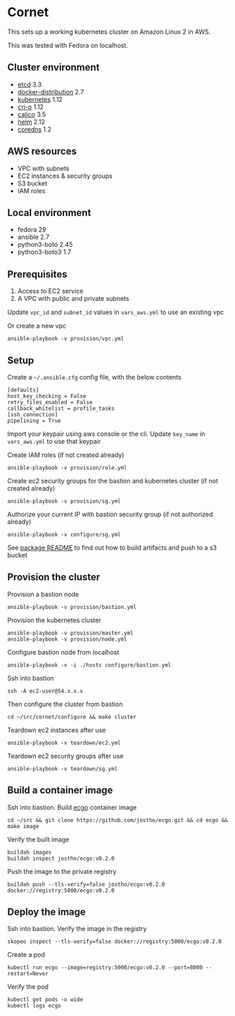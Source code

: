 # Cornet
This sets up a working kubernetes cluster on Amazon Linux 2 in AWS.

This was tested with Fedora on localhost.

## Cluster environment
* [etcd](https://github.com/etcd-io/etcd) 3.3
* [docker-distribution](https://github.com/docker/distribution) 2.7
* [kubernetes](https://github.com/kubernetes/kubernetes) 1.12
* [cri-o](https://github.com/kubernetes-sigs/cri-o) 1.12
* [calico](https://github.com/projectcalico/calico) 3.5
* [helm](https://github.com/helm/helm) 2.12
* [coredns](https://github.com/coredns/coredns) 1.2

## AWS resources
* VPC with subnets
* EC2 instances & security groups
* S3 bucket
* IAM roles

## Local environment
* fedora 29
* ansible 2.7
* python3-boto 2.45
* python3-boto3 1.7

## Prerequisites
1. Access to EC2 service
2. A VPC with public and private subnets

Update `vpc_id` and `subnet_id` values in `vars_aws.yml` to use an existing vpc

Or create a new vpc

    ansible-playbook -v provision/vpc.yml

## Setup

Create a `~/.ansible.cfg` config file, with the below contents

    [defaults]
    host_key_checking = False
    retry_files_enabled = False
    callback_whitelist = profile_tasks
    [ssh_connection]
    pipelining = True

Import your keypair using aws console or the cli. Update `key_name` in `vars_aws.yml` to use that keypair

Create IAM roles (if not created already)

    ansible-playbook -v provision/role.yml

Create ec2 security groups for the bastion and kubernetes cluster (if not created already)

    ansible-playbook -v provision/sg.yml

Authorize your current IP with bastion security group (if not authorized already)

    ansible-playbook -v configure/sg.yml

See [package README](package/README.md) to find out how to build artifacts and push to a s3 bucket

## Provision the cluster

Provision a bastion node

    ansible-playbook -v provision/bastion.yml

Provision the kubernetes cluster

    ansible-playbook -v provision/master.yml
    ansible-playbook -v provision/node.yml

Configure bastion node from localhost

    ansible-playbook -v -i ./hosts configure/bastion.yml

Ssh into bastion

    ssh -A ec2-user@54.x.x.x

Then configure the cluster from bastion

    cd ~/src/cornet/configure && make cluster

Teardown ec2 instances after use

    ansible-playbook -v teardown/ec2.yml

Teardown ec2 security groups after use

    ansible-playbook -v teardown/sg.yml

## Build a container image

Ssh into bastion. Build [ecgo](https://github.com/jostho/ecgo) container image

    cd ~/src && git clone https://github.com/jostho/ecgo.git && cd ecgo && make image

Verify the built image

    buildah images
    buildah inspect jostho/ecgo:v0.2.0

Push the image to the private registry

    buildah push --tls-verify=false jostho/ecgo:v0.2.0 docker://registry:5000/ecgo:v0.2.0

## Deploy the image

Ssh into bastion. Verify the image in the registry

    skopeo inspect --tls-verify=false docker://registry:5000/ecgo:v0.2.0

Create a pod

    kubectl run ecgo --image=registry:5000/ecgo:v0.2.0 --port=8000 --restart=Never

Verify the pod

    kubectl get pods -o wide
    kubectl logs ecgo
